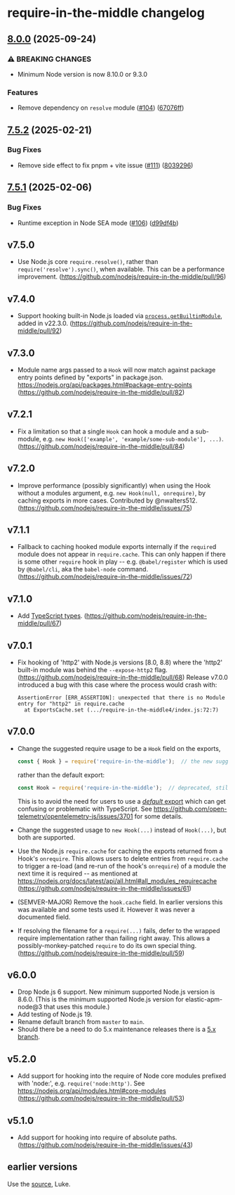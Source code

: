 # require-in-the-middle changelog

## [8.0.0](https://github.com/nodejs/require-in-the-middle/compare/require-in-the-middle-v7.5.2...require-in-the-middle-v8.0.0) (2025-09-24)


### ⚠ BREAKING CHANGES

* Minimum Node version is now 8.10.0 or 9.3.0

### Features

* Remove dependency on `resolve` module ([#104](https://github.com/nodejs/require-in-the-middle/issues/104)) ([67076ff](https://github.com/nodejs/require-in-the-middle/commit/67076ff3b0dc16c3db71de335285e07ed1137dc1))

## [7.5.2](https://github.com/nodejs/require-in-the-middle/compare/require-in-the-middle-v7.5.1...require-in-the-middle-v7.5.2) (2025-02-21)


### Bug Fixes

* Remove side effect to fix pnpm + vite issue ([#111](https://github.com/nodejs/require-in-the-middle/issues/111)) ([8039296](https://github.com/nodejs/require-in-the-middle/commit/80392968f5b6169840cbe49bb2675588d3241993))

## [7.5.1](https://github.com/nodejs/require-in-the-middle/compare/require-in-the-middle-v7.5.0...require-in-the-middle-v7.5.1) (2025-02-06)


### Bug Fixes

* Runtime exception in Node SEA mode ([#106](https://github.com/nodejs/require-in-the-middle/issues/106)) ([d99df4b](https://github.com/nodejs/require-in-the-middle/commit/d99df4b20a90e59cd25ac5d740d2464c9c8f2e7b))

## v7.5.0

- Use Node.js core `require.resolve()`, rather than `require('resolve').sync()`, when available.
  This can be a performance improvement.
  (https://github.com/nodejs/require-in-the-middle/pull/96)

## v7.4.0

- Support hooking built-in Node.js loaded via
  [`process.getBuiltinModule`](https://nodejs.org/api/all.html#all_process_processgetbuiltinmoduleid),
  added in v22.3.0.
  (https://github.com/nodejs/require-in-the-middle/pull/92)

## v7.3.0

- Module name args passed to a `Hook` will now match against package
  entry points defined by "exports" in package.json.
  https://nodejs.org/api/packages.html#package-entry-points
  (https://github.com/nodejs/require-in-the-middle/pull/82)


## v7.2.1

- Fix a limitation so that a single `Hook` can hook a module and a sub-module,
  e.g. `new Hook(['example', 'example/some-sub-module'], ...)`.
  (https://github.com/nodejs/require-in-the-middle/pull/84)


## v7.2.0

- Improve performance (possibly significantly) when using the Hook without
  a modules argument, e.g. `new Hook(null, onrequire)`, by caching exports
  in more cases. Contributed by @nwalters512.
  (https://github.com/nodejs/require-in-the-middle/issues/75)


## v7.1.1

- Fallback to caching hooked module exports internally if the `require`d
  module does not appear in `require.cache`. This can only happen if there
  is some other `require` hook in play -- e.g. `@babel/register` which is
  used by `@babel/cli`, aka the `babel-node` command.
  (https://github.com/nodejs/require-in-the-middle/issues/72)


## v7.1.0

- Add [TypeScript types](./types/index.d.ts).
  (https://github.com/nodejs/require-in-the-middle/pull/67)


## v7.0.1

- Fix hooking of 'http2' with Node.js versions [8.0, 8.8) where the 'http2'
  built-in module was behind the `--expose-http2` flag.
  (https://github.com/nodejs/require-in-the-middle/pull/68)
  Release v7.0.0 introduced a bug with this case where the process would crash with:

    ```
    AssertionError [ERR_ASSERTION]: unexpected that there is no Module entry for "http2" in require.cache
      at ExportsCache.set (.../require-in-the-middle4/index.js:72:7)
    ```

## v7.0.0

- Change the suggested require usage to be a `Hook` field on the exports,

  ```js
  const { Hook } = require('require-in-the-middle');  // the new suggested way
  ```

  rather than the default export:

  ```js
  const Hook = require('require-in-the-middle');  // deprecated, still supported for backward compat
  ```

  This is to avoid the need for users to use a [*default* export](https://www.typescriptlang.org/docs/handbook/declaration-files/templates/module-d-ts.html#default-exports)
  which can get confusing or problematic with TypeScript. See
  https://github.com/open-telemetry/opentelemetry-js/issues/3701 for some
  details.

- Change the suggested usage to `new Hook(...)` instead of `Hook(...)`, but
  both are supported.

- Use the Node.js `require.cache` for caching the exports returned from a
  Hook's `onrequire`. This allows users to delete entries from `require.cache`
  to trigger a re-load (and re-run of the hook's `onrequire`) of a module the
  next time it is required -- as mentioned at
  https://nodejs.org/docs/latest/api/all.html#all_modules_requirecache
  (https://github.com/nodejs/require-in-the-middle/issues/61)

- (SEMVER-MAJOR) Remove the `hook.cache` field. In earlier versions this was
  available and some tests used it. However it was never a documented field.

- If resolving the filename for a `require(...)` fails, defer to the wrapped
  require implementation rather than failing right away. This allows a
  possibly-monkey-patched `require` to do its own special thing.
  (https://github.com/nodejs/require-in-the-middle/pull/59)

## v6.0.0

- Drop Node.js 6 support. New minimum supported Node.js version is 8.6.0.
  (This is the minimum supported Node.js version for elastic-apm-node@3 that uses
  this module.)
- Add testing of Node.js 19.
- Rename default branch from `master` to `main`.
- Should there be a need to do 5.x maintenance releases there is a
  [5.x branch](https://github.com/nodejs/require-in-the-middle/tree/5.x).

## v5.2.0

- Add support for hooking into the require of Node core modules prefixed with
  'node:', e.g. `require('node:http')`. See https://nodejs.org/api/modules.html#core-modules
  (https://github.com/nodejs/require-in-the-middle/pull/53)

## v5.1.0

- Add support for hooking into require of absolute paths.
  (https://github.com/nodejs/require-in-the-middle/issues/43)

## earlier versions

Use the [source](https://github.com/nodejs/require-in-the-middle/commits/), Luke.
